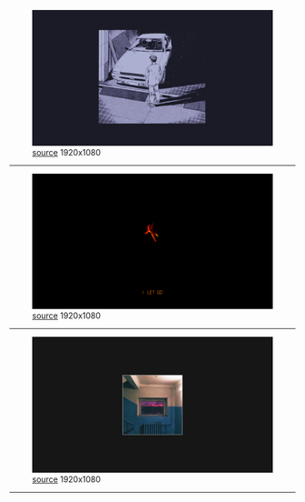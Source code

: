 
<figure>
    <a href="a-man-standing-on-a-car.png"><img alt="a-man-standing-on-a-car.png" src="a-man-standing-on-a-car.png"></a>
    <figcaption>
        <a href="https://github.com/dharmx/walls/blob/main/centered/a_man_standing_on_a_car.png">source</a>
        1920x1080
    </figcaption>
</figure>
<hr>
            
<figure>
    <a href="a-red-object-in-the-sky.jpg"><img alt="a-red-object-in-the-sky.jpg" src="a-red-object-in-the-sky.jpg"></a>
    <figcaption>
        <a href="https://github.com/dharmx/walls/blob/main/centered/a_red_object_in_the_sky.jpg">source</a>
        1920x1080
    </figcaption>
</figure>
<hr>
            
<figure>
    <a href="a-window-in-a-room.jpg"><img alt="a-window-in-a-room.jpg" src="a-window-in-a-room.jpg"></a>
    <figcaption>
        <a href="https://github.com/dharmx/walls/blob/main/centered/a_window_in_a_room.jpg">source</a>
        1920x1080
    </figcaption>
</figure>
<hr>
            